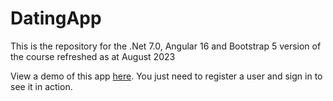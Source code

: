 # DatingApp

This is the repository for the .Net 7.0, Angular 16 and Bootstrap 5 version of the course refreshed as at August 2023

View a demo of this app [here](https://da-course.fly.dev).   You just need to register a user and sign in to see it in action.  


